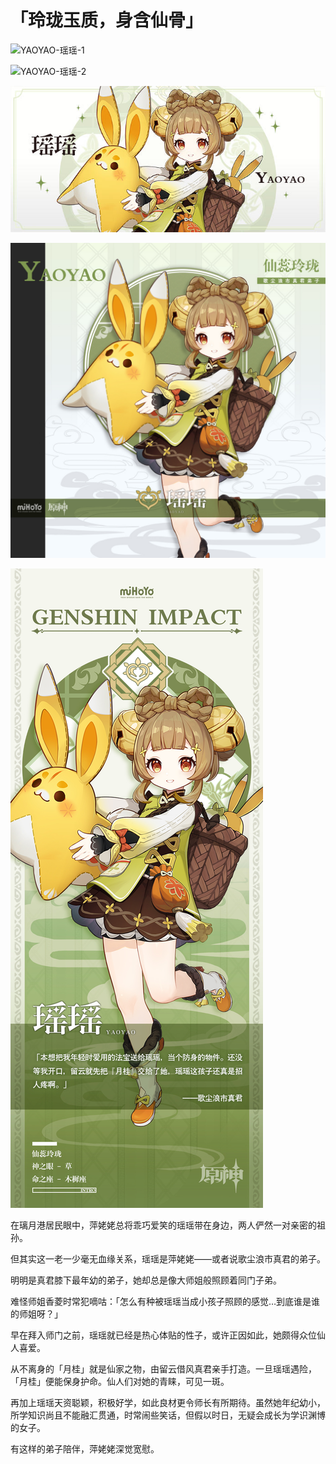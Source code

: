 # 「玲珑玉质，身含仙骨」

![YAOYAO-瑶瑶-1](./../D动图/YAOYAO-瑶瑶-1.gif)

![YAOYAO-瑶瑶-2](./../D动图/YAOYAO-瑶瑶-2.gif)

![YAOYAO-瑶瑶](./../A小卡/YAOYAO-瑶瑶.jpg)

![YAOYAO-瑶瑶](./../B方形卡/YAOYAO-瑶瑶.jpg)

![YAOYAO-瑶瑶](./../C立绘/YAOYAO-瑶瑶.jpg)

在璃月港居民眼中，萍姥姥总将乖巧爱笑的瑶瑶带在身边，两人俨然一对亲密的祖孙。

但其实这一老一少毫无血缘关系，瑶瑶是萍姥姥——或者说歌尘浪市真君的弟子。

明明是真君膝下最年幼的弟子，她却总是像大师姐般照顾着同门子弟。

难怪师姐香菱时常犯嘀咕：「怎么有种被瑶瑶当成小孩子照顾的感觉…到底谁是谁的师姐呀？」

早在拜入师门之前，瑶瑶就已经是热心体贴的性子，或许正因如此，她颇得众位仙人喜爱。

从不离身的「月桂」就是仙家之物，由留云借风真君亲手打造。一旦瑶瑶遇险，「月桂」便能保身护命。仙人们对她的青睐，可见一斑。

再加上瑶瑶天资聪颖，积极好学，如此良材更令师长有所期待。虽然她年纪幼小，所学知识尚且不能融汇贯通，时常闹些笑话，但假以时日，无疑会成长为学识渊博的女子。

有这样的弟子陪伴，萍姥姥深觉宽慰。